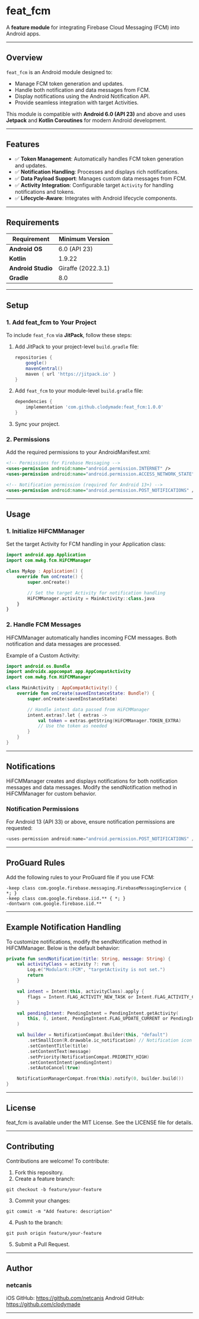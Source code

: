 # **feat_fcm**

A **feature module** for integrating Firebase Cloud Messaging (FCM) into Android apps.

---

## **Overview**

`feat_fcm` is an Android module designed to:
- Manage FCM token generation and updates.
- Handle both notification and data messages from FCM.
- Display notifications using the Android Notification API.
- Provide seamless integration with target Activities.

This module is compatible with **Android 6.0 (API 23)** and above and uses **Jetpack** and **Kotlin Coroutines** for modern Android development.

---

## **Features**

- ✅ **Token Management**: Automatically handles FCM token generation and updates.
- ✅ **Notification Handling**: Processes and displays rich notifications.
- ✅ **Data Payload Support**: Manages custom data messages from FCM.
- ✅ **Activity Integration**: Configurable target `Activity` for handling notifications and tokens.
- ✅ **Lifecycle-Aware**: Integrates with Android lifecycle components.

---

## **Requirements**

| Requirement        | Minimum Version         |
|--------------------|-------------------------|
| **Android OS**     | 6.0 (API 23)            |
| **Kotlin**         | 1.9.22                  |
| **Android Studio** | Giraffe (2022.3.1)      |
| **Gradle**         | 8.0                     |

---

## **Setup**

### **1. Add feat_fcm to Your Project**

To include `feat_fcm` via **JitPack**, follow these steps:

1. Add JitPack to your project-level `build.gradle` file:

    ```gradle
    repositories {
        google()
        mavenCentral()
        maven { url 'https://jitpack.io' }
    }
    ```

2. Add `feat_fcm` to your module-level `build.gradle` file:

    ```gradle
    dependencies {
        implementation 'com.github.clodymade:feat_fcm:1.0.0'
    }
    ```

3. Sync your project.


### **2. Permissions**

Add the required permissions to your AndroidManifest.xml:

```xml
<!-- Permissions for Firebase Messaging -->
<uses-permission android:name="android.permission.INTERNET" />
<uses-permission android:name="android.permission.ACCESS_NETWORK_STATE" />

<!-- Notification permission (required for Android 13+) -->
<uses-permission android:name="android.permission.POST_NOTIFICATIONS" />
```

---

## **Usage**

### **1. Initialize HiFCMManager**

Set the target Activity for FCM handling in your Application class:

```kotlin
import android.app.Application
import com.mwkg.fcm.HiFCMManager

class MyApp : Application() {
    override fun onCreate() {
        super.onCreate()

        // Set the target Activity for notification handling
        HiFCMManager.activity = MainActivity::class.java
    }
}
```

### **2. Handle FCM Messages**

HiFCMManager automatically handles incoming FCM messages. Both notification and data messages are processed.

Example of a Custom Activity:
```kotlin
import android.os.Bundle
import androidx.appcompat.app.AppCompatActivity
import com.mwkg.fcm.HiFCMManager

class MainActivity : AppCompatActivity() {
    override fun onCreate(savedInstanceState: Bundle?) {
        super.onCreate(savedInstanceState)

        // Handle intent data passed from HiFCMManager
        intent.extras?.let { extras ->
            val token = extras.getString(HiFCMManager.TOKEN_EXTRA)
            // Use the token as needed
        }
    }
}
```

---

## **Notifications**

HiFCMManager creates and displays notifications for both notification messages and data messages. Modify the sendNotification method in HiFCMManager for custom behavior.

### **Notification Permissions**

For Android 13 (API 33) or above, ensure notification permissions are requested:

```kotlin
<uses-permission android:name="android.permission.POST_NOTIFICATIONS" />
```

---

## **ProGuard Rules**

Add the following rules to your ProGuard file if you use FCM:

```proguard
-keep class com.google.firebase.messaging.FirebaseMessagingService { *; }
-keep class com.google.firebase.iid.** { *; }
-dontwarn com.google.firebase.iid.**
```

---

## **Example Notification Handling**

To customize notifications, modify the sendNotification method in HiFCMManager. Below is the default behavior:

```kotlin
private fun sendNotification(title: String, message: String) {
    val activityClass = activity ?: run {
        Log.e("ModularX::FCM", "targetActivity is not set.")
        return
    }

    val intent = Intent(this, activityClass).apply {
        flags = Intent.FLAG_ACTIVITY_NEW_TASK or Intent.FLAG_ACTIVITY_CLEAR_TASK
    }

    val pendingIntent: PendingIntent = PendingIntent.getActivity(
        this, 0, intent, PendingIntent.FLAG_UPDATE_CURRENT or PendingIntent.FLAG_IMMUTABLE
    )

    val builder = NotificationCompat.Builder(this, "default")
        .setSmallIcon(R.drawable.ic_notification) // Notification icon
        .setContentTitle(title)
        .setContentText(message)
        .setPriority(NotificationCompat.PRIORITY_HIGH)
        .setContentIntent(pendingIntent)
        .setAutoCancel(true)

    NotificationManagerCompat.from(this).notify(0, builder.build())
}
```

---

## **License**

feat_fcm is available under the MIT License. See the LICENSE file for details.

---

## **Contributing**

Contributions are welcome! To contribute:

1. Fork this repository.
2. Create a feature branch:
```
git checkout -b feature/your-feature
```
3. Commit your changes:
```
git commit -m "Add feature: description"
```
4. Push to the branch:
```
git push origin feature/your-feature
```
5. Submit a Pull Request.

---

## **Author**

### **netcanis**
iOS GitHub: https://github.com/netcanis
Android GitHub: https://github.com/clodymade

---
